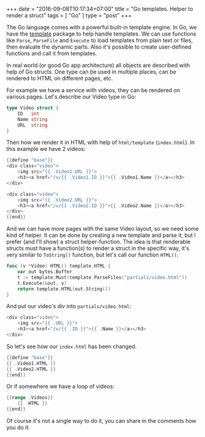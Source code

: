 +++
date = "2016-09-08T10:17:34+07:00"
title = "Go templates. Helper to render a struct"
tags = [ "Go" ]
type = "post"
+++

The Go language comes with a powerful built-in template engine. In Go, we have the [template](https://golang.org/pkg/html/template/) package to help handle templates. We can use functions like `Parse`, `ParseFile` and `Execute` to load templates from plain text or files, then evaluate the dynamic parts. Also it's possible to create user-defined functions and call it from templates.


In real world (or good Go app architecture) all objects are described with help of Go structs. One type can be used in multiple places, can be rendered to HTML on different pages, etc.

For example we have a service with videos, they can be rendered on various pages. Let's describe our Video type in Go:
```go
type Video struct {
	ID   int
	Name string
    URL  string
}
```

Then how we render it in HTML with help of `html/template` (`index.html`). In this example we have 2 videos:
```go
{{define "base"}}
<div class="video">
    <img src="{{ .Video1.URL }}">
    <h3><a href="/v/{{ .Video1.ID }}">{{ .Video1.Name }}</a></h3>
</div>

<div class="video">
    <img src="{{ .Video2.URL }}">
    <h3><a href="/v/{{ .Video2.ID }}">{{ .Video2.Name }}</a></h3>
</div>
{{end}}
```

And we can have more pages with the same Video layout, so we need some kind of helper. It can be done by creating a new template and parse it, but I prefer (and I'll show) a struct helper-function. The idea is that renderable structs must have a function(s) to render a struct in the specific way, it's very similar to `ToString()` function, but let's call our function `HTML()`.
```go
func (v *Video) HTML() template.HTML {
	var out bytes.Buffer
	t := template.Must(template.ParseFiles("partials/video.html"))
	t.Execute(&out, v)
	return template.HTML(out.String())
}
```

And put our video's div into `partials/video.html`:
```go
<div class="video">
    <img src="{{ .URL }}">
    <h3><a href="/v/{{ .ID }}">{{ .Name }}</a></h3>
</div>
```

So let's see how our `index.html` has been changed.
```go
{{define "base"}}
{{ .Video1.HTML }}
{{ .Video2.HTML }}
{{end}}
```

Or if somewhere we have a loop of videos:
```go
{{range .Videos}}
    {{ .HTML }}
{{end}}
```

Of course it's not a single way to do it, you can share in the comments how you do it.
